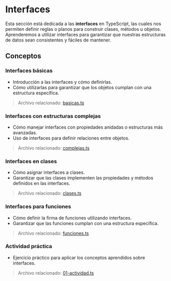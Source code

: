 # Interfaces

Esta sección está dedicada a las **interfaces** en TypeScript, las cuales nos permiten definir reglas o planos para construir clases, métodos u objetos. Aprenderemos a utilizar interfaces para garantizar que nuestras estructuras de datos sean consistentes y fáciles de mantener.

## Conceptos

### Interfaces básicas
- Introducción a las interfaces y cómo definirlas.
- Cómo utilizarlas para garantizar que los objetos cumplan con una estructura específica.

> Archivo relacionado: [basicas.ts](basicas.ts)

### Interfaces con estructuras complejas
- Cómo manejar interfaces con propiedades anidadas o estructuras más avanzadas.
- Uso de interfaces para definir relaciones entre objetos.

> Archivo relacionado: [complejas.ts](complejas.ts)

### Interfaces en clases
- Cómo asignar interfaces a clases.
- Garantizar que las clases implementen las propiedades y métodos definidos en las interfaces.

> Archivo relacionado: [clases.ts](clases.ts)

### Interfaces para funciones
- Cómo definir la firma de funciones utilizando interfaces.
- Garantizar que las funciones cumplan con una estructura específica.

> Archivo relacionado: [funciones.ts](funciones.ts)

### Actividad práctica
- Ejercicio práctico para aplicar los conceptos aprendidos sobre interfaces.

> Archivo relacionado: [01-actividad.ts](01-actividad.ts)

